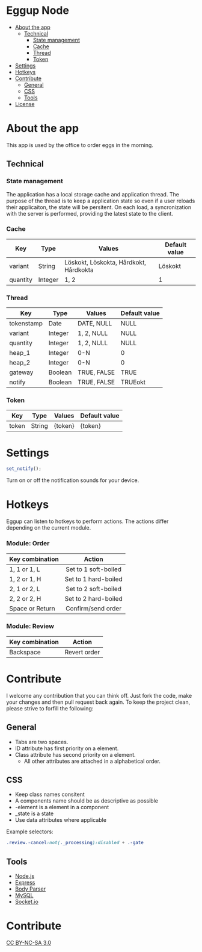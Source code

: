 Eggup Node
==========


* [About the app](#user-content-about-the-app)
  * [Technical](#user-content-technical)
    * [State management](#user-content-state-management)
    * [Cache](#user-content-cache)
    * [Thread](#user-content-thread)
    * [Token](#user-content-token)
* [Settings](#user-content-settings)
* [Hotkeys](#user-content-hotkeys)
* [Contribute](#user-content-contribute)
  * [General](#user-content-general)
  * [CSS](#user-content-js)
  * [Tools](#user-content-tools)
* [License](#user-content-license)


# About the app

This app is used by the office to order eggs in the morning.


## Technical

### State management

The application has a local storage cache and application thread. The purpose of the thread is to keep a application state so even if a user reloads their applicaiton, the state will be persitent. On each load, a syncronization with the server is performed, providing the latest state to the client.


### Cache

| Key      | Type    | Values                                 | Default value |
| -------- | ------- | -------------------------------------- | ------------- |
| variant  | String  | Löskokt, Löskokta, Hårdkokt, Hårdkokta | Löskokt       |
| quantity | Integer | 1, 2                                   | 1             |

### Thread

| Key        | Type    | Values                                 | Default value |
| ---------- | ------- | -------------------------------------- | ------------- |
| tokenstamp | Date    | DATE, NULL                             | NULL          |
| variant    | Integer | 1, 2, NULL                             | NULL          |
| quantity   | Integer | 1, 2, NULL                             | NULL          |
| heap_1     | Integer | 0-N                                    | 0             |
| heap_2     | Integer | 0-N                                    | 0             |
| gateway    | Boolean | TRUE, FALSE                            | TRUE          |
| notify     | Boolean | TRUE, FALSE                            | TRUEokt       |

### Token

| Key   | Type   | Values  | Default value |
| ----- | ------ | ------- | ------------- |
| token | String | {token} | {token}       |


# Settings

```javascript
set_notify();
```
Turn on or off the notification sounds for your device.


# Hotkeys

Eggup can listen to hotkeys to perform actions.
The actions differ depending on the current module.

### Module: Order

| Key combination  | Action               |
| ---------------- |:--------------------:|
| 1, 1 or 1, L     | Set to 1 soft-boiled |
| 1, 2 or 1, H     | Set to 1 hard-boiled |
| 2, 1 or 2, L     | Set to 2 soft-boiled |
| 2, 2 or 2, H     | Set to 2 hard-boiled |
| Space or Return  | Confirm/send order   |

### Module: Review

| Key combination  | Action       |
| ---------------- |:------------:|
| Backspace        | Revert order |



# Contribute

I welcome any contribution that you can think off. Just fork the code, make your changes and then pull request back again.
To keep the project clean, please strive to forfill the following:

## General

* Tabs are two spaces.
* ID attribute has first priority on a element.
* Class attribute has second priority on a element.
  * All other attributes are attached in a alphabetical order.

## CSS

* Keep class names consitent
* A components name should be as descriptive as possible
* -element is a element in a component
* _state is a state
* Use data attributes where applicable

Example selectors:
```css
.review.-cancel:not(._processing):disabled + .-gate
```

## Tools

* [Node.js](https://nodejs.org/en/)
* [Express](https://expressjs.com/)
* [Body Parser](https://github.com/expressjs/body-parser)
* [MySQL](https://github.com/mysqljs/mysql)
* [Socket.io](https://socket.io/)



# Contribute
[CC BY-NC-SA 3.0](https://creativecommons.org/licenses/by-nc-sa/3.0/)
